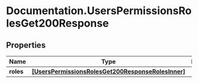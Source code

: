 # Documentation.UsersPermissionsRolesGet200Response

## Properties

Name | Type | Description | Notes
------------ | ------------- | ------------- | -------------
**roles** | [**[UsersPermissionsRolesGet200ResponseRolesInner]**](UsersPermissionsRolesGet200ResponseRolesInner.md) |  | [optional] 


